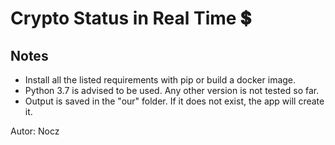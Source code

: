 # Crypto Status in Real Time 💲

## Notes

* Install all the listed requirements with pip or build a docker image.
* Python 3.7 is advised to be used. Any other version is not tested so far.
* Output is saved in the "our" folder. If it does not exist, the app will create it.

Autor: Nocz
